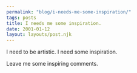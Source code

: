 ```yaml
---
permalink: "blog/i-needs-me-some-inspiration/"
tags: posts
title: I needs me some inspiration.
date: 2001-01-12
layout: layouts/post.njk
---
```


I need to be artistic. I need some inspiration.

Leave me some inspiring comments.